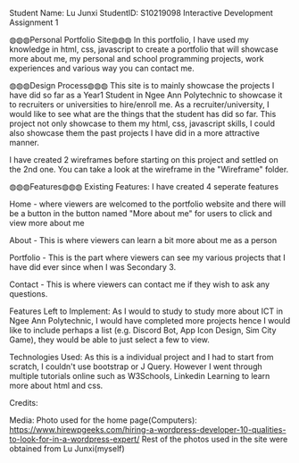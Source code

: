 Student Name: Lu Junxi
StudentID: S10219098
Interactive Development Assignment 1

◍◍◍Personal Portfolio Site◍◍◍
In this portfolio, I have used my knowledge in html, css, javascript to create a portfolio that will showcase more about me, my personal and school programming projects, work experiences and various way you can contact me.

◍◍◍Design Process◍◍◍
This site is to mainly showcase the projects I have did so far as a Year1 Student in Ngee Ann Polytechnic to showcase it to recruiters or universities to hire/enroll me. As a recruiter/university, I would like to see what are the things that the student has did so far. This project not only showcase to them my html, css, javascript skills, I could also showcase them the past projects I have did in a more attractive manner.

I have created 2 wireframes before starting on this project and settled on the 2nd one. You can take a look at the wireframe in the "Wireframe" folder.

◍◍◍Features◍◍◍
Existing Features:
I have created 4 seperate features

Home - where viewers are welcomed to the portfolio website and there will be a button in the button named "More about me" for users to click and view more about me

About - This is where viewers can learn a bit more about me as a person

Portfolio - This is the part where viewers can see my various projects that I have did ever since when I was Secondary 3.

Contact - This is where viewers can contact me if they wish to ask any questions.

Features Left to Implement:
As I would to study to study more about ICT in Ngee Ann Polytechnic, I would have completed more projects hence I would like to include perhaps a list (e.g. Discord Bot, App Icon Design, Sim City Game), they would be able to just select a few to view.

Technologies Used:
As this is a individual project and I had to start from scratch, I couldn't use bootstrap or J Query. However I went through multiple tutorials online such as W3Schools, Linkedin Learning to learn more about html and css.

Credits:

Media:
Photo used for the home page(Computers): https://www.hirewpgeeks.com/hiring-a-wordpress-developer-10-qualities-to-look-for-in-a-wordpress-expert/
Rest of the photos used in the site were obtained from Lu Junxi(myself)
